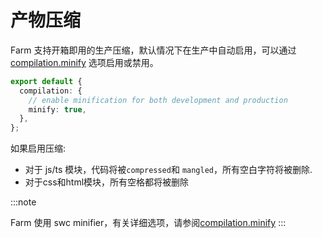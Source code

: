 # 产物压缩

Farm 支持开箱即用的生产压缩，默认情况下在生产中自动启用，可以通过[compilation.minify](/zh/docs/config/compilation-options#minify) 选项启用或禁用。

```ts title="farm.config.ts"
export default {
  compilation: {
    // enable minification for both development and production
    minify: true,
  },
};
```

如果启用压缩:

- 对于 js/ts 模块，代码将被`compressed`和 `mangled`，所有空白字符将被删除.
- 对于css和html模块，所有空格都将被删除

:::note

Farm 使用 swc minifier，有关详细选项，请参阅[compilation.minify](/zh/docs/config/compilation-options#minify)
:::
